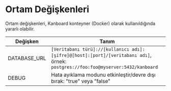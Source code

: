 Ortam Değişkenleri
=====================

Ortam değişkenleri, Kanboard konteyner (Docker) olarak kullanıldığında yararlı olabilir.


| Değişken       | Tanım                                                                                                                      |
|---------------|---------------------------------------------------------------------------------------------------------------------------------|
| DATABASE_URL  | `[Veritabanı türü]://[kullanıcı adı]:[şifre]@[host]:[port]/[veritabanı adı]`, örnek: `postgres://foo:foo@myserver:5432/kanboard`   |
| DEBUG         | Hata ayıklama modunu etkinleştir/devre dışı bırak: "true" veya "false"                                                                                     |

